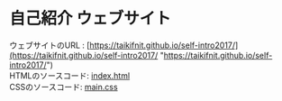 # 自己紹介 ウェブサイト
ウェブサイトのURL : [https://taikifnit.github.io/self-intro2017/](https://taikifnit.github.io/self-intro2017/ "https://taikifnit.github.io/self-intro2017/")  
HTMLのソースコード: [index.html](index.html "index.html")  
CSSのソースコード: [main.css](css/main.css "main.css")  
